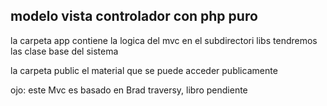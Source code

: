 ## modelo vista controlador con php puro

la carpeta app contiene la logica del mvc
en el subdirectori libs tendremos las clase base del sistema

la carpeta public el material que se puede acceder publicamente


ojo: este Mvc es basado en Brad traversy, libro pendiente
